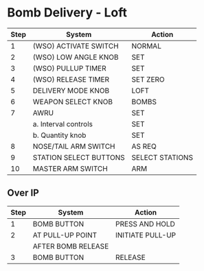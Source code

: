# Bomb Delivery - Loft

| Step | System                 | Action          |
| ---- | ---------------------- | --------------- |
| 1    | (WSO) ACTIVATE SWITCH  | NORMAL          |
| 2    | (WSO) LOW ANGLE KNOB   | SET             |
| 3    | (WSO) PULLUP TIMER     | SET             |
| 4    | (WSO) RELEASE TIMER    | SET ZERO        |
| 5    | DELIVERY MODE KNOB     | LOFT            |
| 6    | WEAPON SELECT KNOB     | BOMBS           |
| 7    | AWRU                   | SET             |
|      | a. Interval controls   | SET             |
|      | b. Quantity knob       | SET             |
| 8    | NOSE/TAIL ARM SWITCH   | AS REQ          |
| 9    | STATION SELECT BUTTONS | SELECT STATIONS |
| 10   | MASTER ARM SWITCH      | ARM             |

## Over IP

| Step | System             | Action           |
| ---- | ------------------ | ---------------- |
| 1    | BOMB BUTTON        | PRESS AND HOLD   |
| 2    | AT PULL-UP POINT   | INITIATE PULL-UP |
|      | AFTER BOMB RELEASE |                  |
| 3    | BOMB BUTTON        | RELEASE          |
